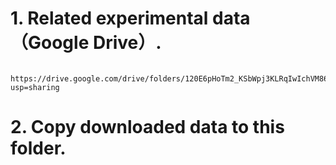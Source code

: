 # 1. Related experimental data （Google Drive）.
```
  https://drive.google.com/drive/folders/120E6pHoTm2_KSbWpj3KLRqIwIchVM86A?usp=sharing
```
# 2. Copy downloaded data to this folder.


